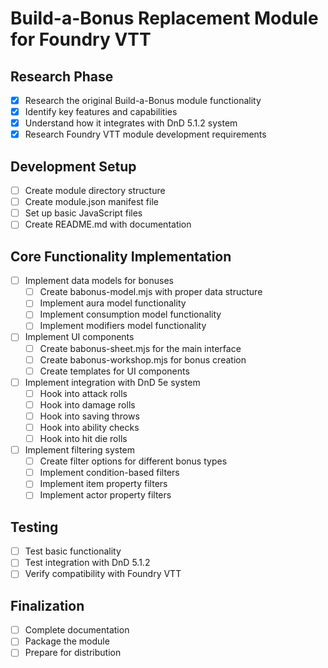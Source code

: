 # Build-a-Bonus Replacement Module for Foundry VTT

## Research Phase
- [x] Research the original Build-a-Bonus module functionality
- [x] Identify key features and capabilities
- [x] Understand how it integrates with DnD 5.1.2 system
- [x] Research Foundry VTT module development requirements

## Development Setup
- [ ] Create module directory structure
- [ ] Create module.json manifest file
- [ ] Set up basic JavaScript files
- [ ] Create README.md with documentation

## Core Functionality Implementation
- [ ] Implement data models for bonuses
  - [ ] Create babonus-model.mjs with proper data structure
  - [ ] Implement aura model functionality
  - [ ] Implement consumption model functionality
  - [ ] Implement modifiers model functionality
- [ ] Implement UI components
  - [ ] Create babonus-sheet.mjs for the main interface
  - [ ] Create babonus-workshop.mjs for bonus creation
  - [ ] Create templates for UI components
- [ ] Implement integration with DnD 5e system
  - [ ] Hook into attack rolls
  - [ ] Hook into damage rolls
  - [ ] Hook into saving throws
  - [ ] Hook into ability checks
  - [ ] Hook into hit die rolls
- [ ] Implement filtering system
  - [ ] Create filter options for different bonus types
  - [ ] Implement condition-based filters
  - [ ] Implement item property filters
  - [ ] Implement actor property filters

## Testing
- [ ] Test basic functionality
- [ ] Test integration with DnD 5.1.2
- [ ] Verify compatibility with Foundry VTT

## Finalization
- [ ] Complete documentation
- [ ] Package the module
- [ ] Prepare for distribution